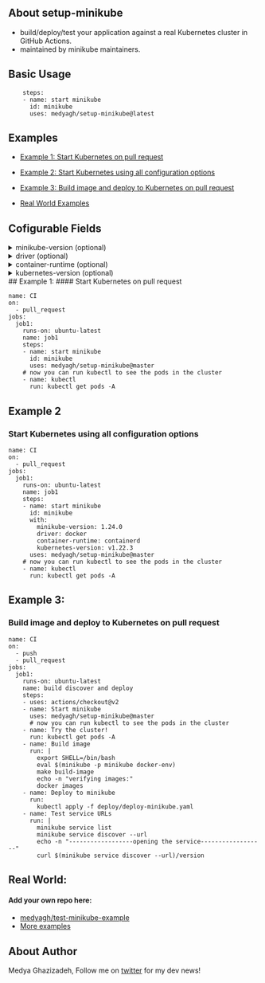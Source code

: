 
## About setup-minikube
- build/deploy/test your application against a real Kubernetes cluster in GitHub Actions.
- maintained by minikube maintainers. 

## Basic Usage
```
    steps:
    - name: start minikube
      id: minikube
      uses: medyagh/setup-minikube@latest

```
## Examples
- [Example 1: Start Kubernetes on pull request](https://github.com/medyagh/setup-minikube#example-1)

- [Example 2: Start Kubernetes using all configuration options](https://github.com/medyagh/setup-minikube#example-2)

- [Example 3: Build image and deploy to Kubernetes on pull request](https://github.com/medyagh/setup-minikube#example-3)
- [Real World Examples](https://github.com/medyagh/setup-minikube#Real-World)



## Cofigurable Fields

<details>
  <summary> minikube-version (optional)</summary>
<pre>
  - default: latest
  - options: 
    - version in format of 'X.X.X'
    - 'latest' for the latest stable release
    - 'HEAD' for the latest development build
  - example: 1.24.0
</pre>
</details>

<details>
  <summary> driver (optional)</summary>
<pre>
  - default: '' (minikube will auto-select)
  - options: 
    - docker
    - none (baremetal)
    - virtualbox (available on macOS free agents)
    - also possible if installed on self-hosted agent: podman, parallels, vmwarefusion, hyperkit, vmware, ssh
</pre>
</details>

<details>
      <summary> container-runtime (optional)  </summary>
  - options: 
    - docker (default)
    - containerd
    - cri-o
</pre>
</details>

<details>
      <summary>  kubernetes-version (optional)  </summary>
<pre>
   - default: stable
    - options:
     - 'stable' for the latest stable Kubernetes version
     - 'latest' for the Newest Kubernetes version 
     - 'vX.X.X'
  - example: v1.23.1
</pre>
</details>
## Example 1: 
#### Start Kubernetes on pull request

```
name: CI
on:
  - pull_request
jobs:
  job1:
    runs-on: ubuntu-latest
    name: job1
    steps:
    - name: start minikube
      id: minikube
      uses: medyagh/setup-minikube@master
    # now you can run kubectl to see the pods in the cluster
    - name: kubectl
      run: kubectl get pods -A
```

## Example 2
### Start Kubernetes using all configuration options

```
name: CI
on:
  - pull_request
jobs:
  job1:
    runs-on: ubuntu-latest
    name: job1
    steps:
    - name: start minikube
      id: minikube
      with:
        minikube-version: 1.24.0
        driver: docker
        container-runtime: containerd
        kubernetes-version: v1.22.3
      uses: medyagh/setup-minikube@master
    # now you can run kubectl to see the pods in the cluster
    - name: kubectl
      run: kubectl get pods -A
```

## Example 3:
### Build image and deploy to Kubernetes on pull request
```
name: CI
on:
  - push
  - pull_request
jobs:
  job1:
    runs-on: ubuntu-latest
    name: build discover and deploy
    steps:
    - uses: actions/checkout@v2
    - name: Start minikube
      uses: medyagh/setup-minikube@master
      # now you can run kubectl to see the pods in the cluster
    - name: Try the cluster!
      run: kubectl get pods -A
    - name: Build image
      run: |
        export SHELL=/bin/bash
        eval $(minikube -p minikube docker-env)
        make build-image
        echo -n "verifying images:"
        docker images
    - name: Deploy to minikube
      run:
        kubectl apply -f deploy/deploy-minikube.yaml
    - name: Test service URLs
      run: |
        minikube service list
        minikube service discover --url
        echo -n "------------------opening the service------------------"
        curl $(minikube service discover --url)/version
```
## Real World: 
#### Add your own repo here:
- [medyagh/test-minikube-example](https://github.com/medyagh/test-minikube-example)
- [More examples](https://github.com/medyagh/setup-minikube/tree/master/examples)

## About Author

Medya Ghazizadeh, Follow me on [twitter](https://twitter.com/medya_dev) for my dev news!
